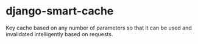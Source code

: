 django-smart-cache
==================

Key cache based on any number of parameters so that it can be used and invalidated intelligently based on requests.
